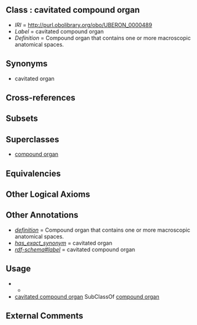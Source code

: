 
## Class : cavitated compound organ

 * *IRI* = http://purl.obolibrary.org/obo/UBERON_0000489
 * *Label* = cavitated compound organ
 * *Definition* = Compound organ that contains one or more macroscopic anatomical spaces.

## Synonyms

 * cavitated organ

## Cross-references


## Subsets


## Superclasses

 * [compound organ](../../UBERON/03/UBERON_0003103.md)

## Equivalencies


## Other Logical Axioms


## Other Annotations

 * *[definition](../../IAO/15/IAO_0000115.md)* = Compound organ that contains one or more macroscopic anatomical spaces.
 * *[has_exact_synonym](../../ym/oboInOwl#hasExactSynonym.md)* = cavitated organ
 * *[rdf-schema#label](../../el/rdf-schema#label.md)* = cavitated compound organ

## Usage

 * -
 * [cavitated compound organ](../../UBERON/89/UBERON_0000489.md) SubClassOf [compound organ](../../UBERON/03/UBERON_0003103.md)

## External Comments


